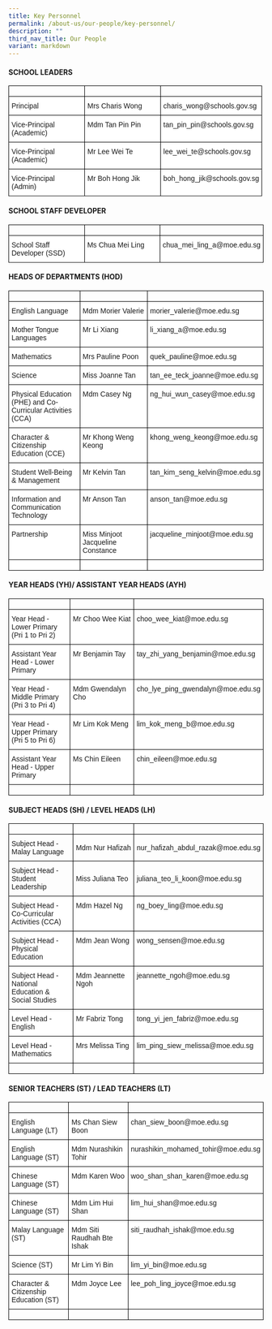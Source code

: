 ```yaml
---
title: Key Personnel
permalink: /about-us/our-people/key-personnel/
description: ""
third_nav_title: Our People
variant: markdown
---
```

#### SCHOOL LEADERS

<style type="text/css">
.tg  {border-collapse:collapse;border-spacing:0;}
.tg td{border-color:black;border-style:solid;border-width:1px;font-family:Arial, sans-serif;font-size:14px;
  overflow:hidden;padding:10px 5px;word-break:normal;}
.tg th{border-color:black;border-style:solid;border-width:1px;font-family:Arial, sans-serif;font-size:14px;
  font-weight:normal;overflow:hidden;padding:10px 5px;word-break:normal;}
.tg .tg-ktyi{background-color:#FFF;text-align:left;vertical-align:top}
</style>
<table class="tg">
	<tbody>
		<tr>
			<td style="width:30%"></td>
			<td style="width:30%"></td>
			<td style="width:40%"></td>
		</tr>
  <tr>
    <td class="tg-ktyi">Principal</td>
    <td class="tg-ktyi">Mrs Charis Wong</td>
    <td class="tg-ktyi">charis_wong@schools.gov.sg</td>
  </tr>
	<tr>
    <td class="tg-ktyi">Vice-Principal<br>(Academic)</td>
    <td class="tg-ktyi">Mdm Tan Pin Pin</td>
    <td class="tg-ktyi">tan_pin_pin@schools.gov.sg</td>
  </tr>
	<tr>
    <td class="tg-ktyi">Vice-Principal<br>(Academic)</td>
    <td class="tg-ktyi">Mr Lee Wei Te</td>
    <td class="tg-ktyi">lee_wei_te@schools.gov.sg</td>
  </tr>
  <tr>
    <td class="tg-ktyi">Vice-Principal<br>(Admin)</td>
    <td class="tg-ktyi">Mr Boh Hong Jik</td>
    <td class="tg-ktyi">boh_hong_jik@schools.gov.sg</td>
  </tr>
	<tr>
	</tr>
</tbody>
</table>

#### SCHOOL STAFF DEVELOPER
<table class="tg">
<tbody>
		<tr>
			<td style="width:30%"></td>
			<td style="width:30%"></td>
			<td style="width:40%"></td>
		</tr>
  <tr>
		<td class="tg-ktyi">School Staff Developer (SSD)</td>
    <td class="tg-ktyi">Ms Chua Mei Ling</td>
    <td class="tg-ktyi">chua_mei_ling_a@moe.edu.sg</td>
  </tr>
	<tr>
	</tr>

</tbody></table>

#### HEADS OF DEPARTMENTS (HOD)
<table class="tg">
<tbody>
		<tr>
			<td style="width:30%"></td>
			<td style="width:30%"></td>
			<td style="width:40%"></td>
		</tr>
	<tr>
    <td class="tg-ktyi">English Language</td>
    <td class="tg-ktyi">Mdm Morier Valerie</td>
    <td class="tg-ktyi">morier_valerie@moe.edu.sg</td>
  </tr>
	<tr>
    <td class="tg-ktyi">Mother Tongue Languages</td>
    <td class="tg-ktyi">Mr Li Xiang</td>
    <td class="tg-ktyi">li_xiang_a@moe.edu.sg</td>
  </tr>
		<tr>
    <td class="tg-ktyi">Mathematics</td>
    <td class="tg-ktyi">Mrs Pauline Poon</td>
    <td class="tg-ktyi">quek_pauline@moe.edu.sg</td>
  </tr>
	<tr>
    <td class="tg-ktyi">Science</td>
    <td class="tg-ktyi">Miss Joanne Tan</td>
    <td class="tg-ktyi">tan_ee_teck_joanne@moe.edu.sg</td>
  </tr>
	<tr>
    <td class="tg-ktyi">Physical Education (PHE) and Co-Curricular Activities (CCA)</td>
    <td class="tg-ktyi">Mdm Casey Ng</td>
    <td class="tg-ktyi">ng_hui_wun_casey@moe.edu.sg</td>
  </tr>
  <tr>
    <td class="tg-ktyi">Character &amp; Citizenship Education (CCE)</td>
    <td class="tg-ktyi">Mr Khong Weng Keong</td>
    <td class="tg-ktyi">khong_weng_keong@moe.edu.sg</td>
  </tr>
	<tr>
    <td class="tg-ktyi">Student Well-Being &amp; Management</td>
    <td class="tg-ktyi">Mr Kelvin Tan</td>
    <td class="tg-ktyi">tan_kim_seng_kelvin@moe.edu.sg</td>
  </tr>
  <tr>
    <td class="tg-ktyi">Information and Communication Technology</td>
    <td class="tg-ktyi">Mr Anson Tan</td>
    <td class="tg-ktyi">anson_tan@moe.edu.sg</td>
  </tr>
  <tr>
    <td class="tg-ktyi">Partnership</td>
    <td class="tg-ktyi">Miss Minjoot Jacqueline Constance</td>
    <td class="tg-ktyi">jacqueline_minjoot@moe.edu.sg</td>
  </tr>
	<tr>
    <td class="tg-ktyi"></td>
    <td class="tg-ktyi"></td>
    <td class="tg-ktyi"></td>
		</tr>
</tbody>
</table>

#### YEAR HEADS (YH)/ ASSISTANT YEAR HEADS (AYH)
<table class="tg">
<tbody>
		<tr>
			<td style="width:30%"></td>
			<td style="width:30%"></td>
			<td style="width:40%"></td>
		</tr>
 	<tr>
    <td class="tg-ktyi">Year Head - Lower Primary<br>(Pri 1 to Pri 2)</td>
    <td class="tg-ktyi">Mr Choo Wee Kiat</td>
    <td class="tg-ktyi">choo_wee_kiat@moe.edu.sg</td>
  </tr>
  <tr>
    <td class="tg-ktyi">Assistant Year Head - Lower Primary</td>
    <td class="tg-ktyi">Mr Benjamin Tay</td>
    <td class="tg-ktyi">tay_zhi_yang_benjamin@moe.edu.sg</td>
  </tr>
  <tr>
    <td class="tg-ktyi">Year Head - Middle Primary<br>(Pri 3 to Pri 4)</td>
    <td class="tg-ktyi">Mdm Gwendalyn Cho</td>
    <td class="tg-ktyi">cho_lye_ping_gwendalyn@moe.edu.sg</td>
  </tr>
  <tr>
    <td class="tg-ktyi">Year Head - Upper Primary<br>(Pri 5 to Pri 6)</td>
    <td class="tg-ktyi">Mr Lim Kok Meng</td>
    <td class="tg-ktyi">lim_kok_meng_b@moe.edu.sg</td>
  </tr>
  <tr>
    <td class="tg-ktyi">Assistant Year Head - Upper Primary</td>
    <td class="tg-ktyi">Ms Chin Eileen</td>
    <td class="tg-ktyi">chin_eileen@moe.edu.sg</td>
  </tr>
			<tr>
			<td></td>
			<td></td>
			<td></td>
		</tr>
</tbody>
</table>

#### SUBJECT HEADS (SH) / LEVEL HEADS (LH)
<table class="tg">
<tbody>
		<tr>
			<td style="width:30%"></td>
			<td style="width:30%"></td>
			<td style="width:40%"></td>
		</tr>
  <tr>
    <td class="tg-0lax">Subject Head - Malay Language</td>
		<td class="tg-0lax">Mdm Nur Hafizah</td>
    <td class="tg-0lax">nur_hafizah_abdul_razak@moe.edu.sg</td>
  </tr>
  <tr>
    <td class="tg-0lax">Subject Head - Student Leadership</td>
		<td class="tg-0lax">Miss Juliana Teo</td>
    <td class="tg-0lax">juliana_teo_li_koon@moe.edu.sg</td>
  </tr>
	<tr>
    <td class="tg-ktyi">Subject Head - Co-Curricular Activities (CCA)</td>
    <td class="tg-ktyi">Mdm Hazel Ng</td>
    <td class="tg-ktyi">ng_boey_ling@moe.edu.sg</td>
  </tr>
	<tr>
    <td class="tg-ktyi">Subject Head - Physical Education</td>
    <td class="tg-ktyi">Mdm Jean Wong</td>
    <td class="tg-ktyi">wong_sensen@moe.edu.sg</td>
  </tr>  
	<tr>
    <td class="tg-ktyi">Subject Head - National Education &amp; Social Studies</td>
    <td class="tg-ktyi">Mdm Jeannette Ngoh</td>
    <td class="tg-ktyi">jeannette_ngoh@moe.edu.sg</td>
  </tr> 
	<tr>
    <td class="tg-ktyi">Level Head - English</td>
    <td class="tg-ktyi">Mr Fabriz Tong</td>
    <td class="tg-ktyi">tong_yi_jen_fabriz@moe.edu.sg</td>
  </tr>
	<tr>
    <td class="tg-ktyi">Level Head - Mathematics</td>
    <td class="tg-ktyi">Mrs Melissa Ting</td>
    <td class="tg-ktyi">lim_ping_siew_melissa@moe.edu.sg</td>
  </tr>
	<tr>
			<td></td>
			<td></td>
			<td></td>
	</tr>
</tbody>
</table>

#### SENIOR TEACHERS (ST) / LEAD TEACHERS (LT)
<table class="tg">
<tbody>
		<tr>
			<td style="width:30%"></td>
			<td style="width:30%"></td>
			<td style="width:40%"></td>
		</tr>
  <tr>
    <td class="tg-ktyi">English Language (LT)</td>
    <td class="tg-ktyi">Ms Chan Siew Boon</td>
    <td class="tg-ktyi">chan_siew_boon@moe.edu.sg</td>
  </tr>
  <tr>
    <td class="tg-ktyi">English Language (ST)</td>
    <td class="tg-ktyi">Mdm Nurashikin Tohir</td>
    <td class="tg-ktyi">nurashikin_mohamed_tohir@moe.edu.sg</td>
  </tr>
	<tr>
    <td class="tg-ktyi">Chinese Language (ST)</td>
    <td class="tg-ktyi">Mdm Karen Woo</td>
    <td class="tg-ktyi">woo_shan_shan_karen@moe.edu.sg</td>
  </tr>
	<tr>
    <td class="tg-ktyi">Chinese Language (ST)</td>
    <td class="tg-ktyi">Mdm Lim Hui Shan</td>
    <td class="tg-ktyi">lim_hui_shan@moe.edu.sg</td>
  </tr>
	<tr>
    <td class="tg-ktyi">Malay Language (ST)</td>
    <td class="tg-ktyi">Mdm Siti Raudhah Bte Ishak </td>
    <td class="tg-ktyi">siti_raudhah_ishak@moe.edu.sg</td>
  </tr>
	<tr>
    <td class="tg-ktyi">Science (ST)</td>
    <td class="tg-ktyi">Mr Lim Yi Bin</td>
    <td class="tg-ktyi">lim_yi_bin@moe.edu.sg</td>
  </tr>
	<tr>
    <td class="tg-ktyi">Character &amp; Citizenship Education (ST)</td>
    <td class="tg-ktyi">Mdm Joyce Lee</td>
    <td class="tg-ktyi">lee_poh_ling_joyce@moe.edu.sg</td>
  </tr>
	<tr>
			<td></td>
			<td></td>
			<td></td>
	</tr>
</tbody>
</table>